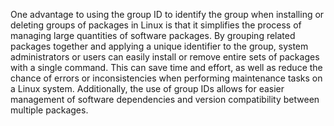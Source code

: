 One advantage to using the group ID to identify the group when installing or deleting groups of packages in Linux is that it simplifies the process of managing large quantities of software packages. By grouping related packages together and applying a unique identifier to the group, system administrators or users can easily install or remove entire sets of packages with a single command. This can save time and effort, as well as reduce the chance of errors or inconsistencies when performing maintenance tasks on a Linux system. Additionally, the use of group IDs allows for easier management of software dependencies and version compatibility between multiple packages.

